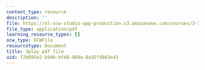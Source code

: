 ```yaml
---
content_type: resource
description: ''
file: https://ol-ocw-studio-app-production.s3.amazonaws.com/courses/3-320-atomistic-computer-modeling-of-materials-sma-5107-spring-2005/f2b895e2b94bbfd8960a8a35fd863e43_LInWiab7q6Q.pdf
file_type: application/pdf
learning_resource_types: []
ocw_type: OCWFile
resourcetype: Document
title: 3play pdf file
uid: f2b895e2-b94b-bfd8-960a-8a35fd863e43
---
```

